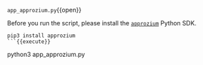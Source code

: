 `app_approzium.py`{{open}}

Before you run the script, please install the [`approzium`](https://approzium.com/) Python SDK.
```
pip3 install approzium
```{{execute}}

```
python3 app_approzium.py
```{{execute}}